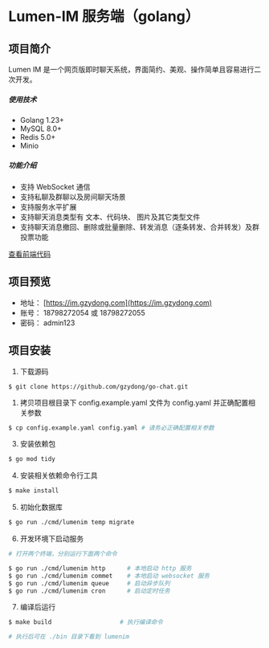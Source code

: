 # Lumen-IM 服务端（golang）

## 项目简介


Lumen IM 是一个网页版即时聊天系统，界面简约、美观、操作简单且容易进行二次开发。

##### 使用技术

- Golang 1.23+
- MySQL 8.0+
- Redis 5.0+
- Minio

##### 功能介绍

- 支持 WebSocket 通信
- 支持私聊及群聊以及房间聊天场景
- 支持服务水平扩展
- 支持聊天消息类型有 文本、代码块、 图片及其它类型文件
- 支持聊天消息撤回、删除或批量删除、转发消息（逐条转发、合并转发）及群投票功能

[查看前端代码](https://github.com/gzydong/LumenIM)

## 项目预览

- 地址： [https://im.gzydong.com](https://im.gzydong.com)
- 账号： 18798272054 或 18798272055
- 密码： admin123

## 项目安装

1. 下载源码

```git
$ git clone https://github.com/gzydong/go-chat.git
```

1. 拷贝项目根目录下 config.example.yaml 文件为 config.yaml 并正确配置相关参数

``` bash
$ cp config.example.yaml config.yaml # 请务必正确配置相关参数
```

3. 安装依赖包

``` bash
$ go mod tidy
```

4. 安装相关依赖命令行工具

``` bash
$ make install
```

5. 初始化数据库

``` bash
$ go run ./cmd/lumenim temp migrate
```

6. 开发环境下启动服务

``` bash
# 打开两个终端，分别运行下面两个命令

$ go run ./cmd/lumenim http      # 本地启动 http 服务
$ go run ./cmd/lumenim commet    # 本地启动 websocket 服务
$ go run ./cmd/lumenim queue     # 启动异步队列
$ go run ./cmd/lumenim cron      # 启动定时任务
```

7. 编译后运行

``` bash
$ make build                   # 执行编译命令

# 执行后可在 ./bin 目录下看到 lumenim
```